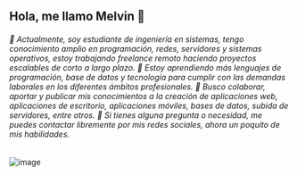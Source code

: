 ## Hola, me llamo Melvin 👋

###### 🔭 Actualmente, soy estudiante de ingeniería en sistemas, tengo conocimiento amplio en programación, redes, servidores y sistemas operativos, estoy trabajando freelance remoto haciendo proyectos escalables de corto a largo plazo. 🌱 Estoy aprendiendo más lenguajes de programación, base de datos y tecnología para cumplir con las demandas laborales en los diferentes ámbitos profesionales. 👯 Busco colaborar, aportar y publicar mis conocimientos a la creación de aplicaciones web, aplicaciones de escritorio, aplicaciones móviles, bases de datos, subida de servidores, entre otros. 💬 Si tienes alguna pregunta o necesidad, me puedes contactar libremente por mis redes sociales, ahora un poquito de mis habilidades.

![image](https://user-images.githubusercontent.com/76851489/201485321-cefe4a67-7419-445a-9f1c-7fde68081d6b.png)
